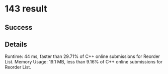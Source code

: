# 143 result

## Success

## Details

Runtime: 44 ms, faster than 29.71% of C++ online submissions for Reorder List.
Memory Usage: 19.1 MB, less than 9.16% of C++ online submissions for Reorder List.

